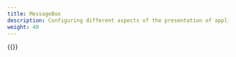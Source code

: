 ```yaml
---
title: MessageBox
description: Configuring different aspects of the presentation of application instances in the Altinn Message Box.
weight: 40
---
```


{{<children>}}
